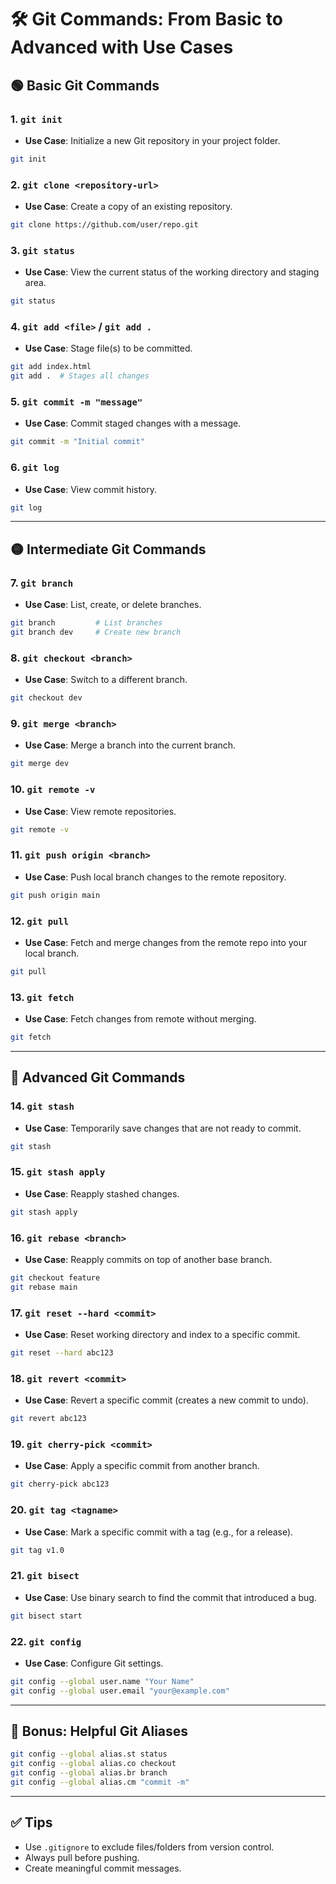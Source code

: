 # 🛠️ Git Commands: From Basic to Advanced with Use Cases

## 🟢 Basic Git Commands

### 1. `git init`

- **Use Case**: Initialize a new Git repository in your project folder.

```bash
git init
```

### 2. `git clone <repository-url>`

- **Use Case**: Create a copy of an existing repository.

```bash
git clone https://github.com/user/repo.git
```

### 3. `git status`

- **Use Case**: View the current status of the working directory and staging area.

```bash
git status
```

### 4. `git add <file>` / `git add .`

- **Use Case**: Stage file(s) to be committed.

```bash
git add index.html
git add .  # Stages all changes
```

### 5. `git commit -m "message"`

- **Use Case**: Commit staged changes with a message.

```bash
git commit -m "Initial commit"
```

### 6. `git log`

- **Use Case**: View commit history.

```bash
git log
```

---

## 🟡 Intermediate Git Commands

### 7. `git branch`

- **Use Case**: List, create, or delete branches.

```bash
git branch         # List branches
git branch dev     # Create new branch
```

### 8. `git checkout <branch>`

- **Use Case**: Switch to a different branch.

```bash
git checkout dev
```

### 9. `git merge <branch>`

- **Use Case**: Merge a branch into the current branch.

```bash
git merge dev
```

### 10. `git remote -v`

- **Use Case**: View remote repositories.

```bash
git remote -v
```

### 11. `git push origin <branch>`

- **Use Case**: Push local branch changes to the remote repository.

```bash
git push origin main
```

### 12. `git pull`

- **Use Case**: Fetch and merge changes from the remote repo into your local branch.

```bash
git pull
```

### 13. `git fetch`

- **Use Case**: Fetch changes from remote without merging.

```bash
git fetch
```

---

## 🔵 Advanced Git Commands

### 14. `git stash`

- **Use Case**: Temporarily save changes that are not ready to commit.

```bash
git stash
```

### 15. `git stash apply`

- **Use Case**: Reapply stashed changes.

```bash
git stash apply
```

### 16. `git rebase <branch>`

- **Use Case**: Reapply commits on top of another base branch.

```bash
git checkout feature
git rebase main
```

### 17. `git reset --hard <commit>`

- **Use Case**: Reset working directory and index to a specific commit.

```bash
git reset --hard abc123
```

### 18. `git revert <commit>`

- **Use Case**: Revert a specific commit (creates a new commit to undo).

```bash
git revert abc123
```

### 19. `git cherry-pick <commit>`

- **Use Case**: Apply a specific commit from another branch.

```bash
git cherry-pick abc123
```

### 20. `git tag <tagname>`

- **Use Case**: Mark a specific commit with a tag (e.g., for a release).

```bash
git tag v1.0
```

### 21. `git bisect`

- **Use Case**: Use binary search to find the commit that introduced a bug.

```bash
git bisect start
```

### 22. `git config`

- **Use Case**: Configure Git settings.

```bash
git config --global user.name "Your Name"
git config --global user.email "your@example.com"
```

---

## 📝 Bonus: Helpful Git Aliases

```bash
git config --global alias.st status
git config --global alias.co checkout
git config --global alias.br branch
git config --global alias.cm "commit -m"
```

---

## ✅ Tips

- Use `.gitignore` to exclude files/folders from version control.
- Always pull before pushing.
- Create meaningful commit messages.

